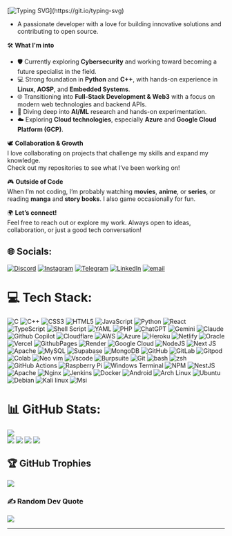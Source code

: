 [![Typing SVG](https://readme-typing-svg.demolab.com?font=Hack+Nerd+Font&weight=900&size=30&pause=1000&color=A277FF&center=true&vCenter=true&width=435&lines=Yo+Sup+Nabil+here!)](https://git.io/typing-svg)

-   A passionate developer with a love for building innovative solutions and contributing to open source.

🛠️ **What I'm into**  
- 🛡️ Currently exploring **Cybersecurity** and working toward becoming a future specialist in the field.  
- 💻 Strong foundation in **Python** and **C++**, with hands-on experience in **Linux**, **AOSP**, and **Embedded Systems**.  
- 🌐 Transitioning into **Full-Stack Development & Web3** with a focus on modern web technologies and backend APIs.  
- 🤖 Diving deep into **AI/ML** research and hands-on experimentation.  
- ☁️ Exploring **Cloud technologies**, especially **Azure** and **Google Cloud Platform (GCP)**.

🕊️ **Collaboration & Growth**  
I love collaborating on projects that challenge my skills and expand my knowledge.  
Check out my repositories to see what I’ve been working on!

🎮 **Outside of Code**  
When I’m not coding, I’m probably watching **movies**, **anime**, or **series**, or reading **manga** and **story books**. I also game occasionally for fun.

🌍 **Let’s connect!**  
Feel free to reach out or explore my work. Always open to ideas, collaboration, or just a good tech conversation!



## 🌐 Socials:
[![Discord](https://img.shields.io/badge/Discord-%237289DA.svg?logo=discord&logoColor=white)](https://discord.gg/n4bi10p) [![Instagram](https://img.shields.io/badge/Instagram-%23E4405F.svg?logo=Instagram&logoColor=white)](https://instagram.com/n4bi10p) [![Telegram](https://img.shields.io/badge/Telegram-2CA5E0?style=flat-squeare&logo=telegram&logoColor=white)](https://telegram.me/N4bi10p) [![LinkedIn](https://img.shields.io/badge/LinkedIn-%230077B5.svg?logo=linkedin&logoColor=white)](https://linkedin.com/in/n4bi10p) [![email](https://img.shields.io/badge/Email-D14836?logo=gmail&logoColor=white)](mailto:n4bi10p@gmail.com)

# 💻 Tech Stack:
![C](https://img.shields.io/badge/c-%2300599C.svg?style=for-the-badge&logo=c&logoColor=white) ![C++](https://img.shields.io/badge/c++-%2300599C.svg?style=for-the-badge&logo=c%2B%2B&logoColor=white) ![CSS3](https://img.shields.io/badge/css3-%231572B6.svg?style=for-the-badge&logo=css3&logoColor=white) ![HTML5](https://img.shields.io/badge/html5-%23E34F26.svg?style=for-the-badge&logo=html5&logoColor=white) ![JavaScript](https://img.shields.io/badge/javascript-%23323330.svg?style=for-the-badge&logo=javascript&logoColor=%23F7DF1E) ![Python](https://img.shields.io/badge/python-3670A0?style=for-the-badge&logo=python&logoColor=ffdd54) ![React](https://img.shields.io/badge/React-20232A?style=for-the-badge&logo=react&logoColor=61DAFB) ![TypeScript](https://img.shields.io/badge/typescript-%23007ACC.svg?style=for-the-badge&logo=typescript&logoColor=white) ![Shell Script](https://img.shields.io/badge/shell_script-%23121011.svg?style=for-the-badge&logo=gnu-bash&logoColor=white) ![YAML](https://img.shields.io/badge/yaml-%23ffffff.svg?style=for-the-badge&logo=yaml&logoColor=151515) ![PHP](https://img.shields.io/badge/php-%23777BB4.svg?style=for-the-badge&logo=php&logoColor=white) ![ChatGPT](https://img.shields.io/badge/ChatGPT-74aa9c?style=for-the-badge&logo=openai&logoColor=white) ![Gemini](https://img.shields.io/badge/Google%20Gemini-8E75B2?style=for-the-badge&logo=googlegemini&logoColor=white) ![Claude](https://img.shields.io/badge/Claude-D97757?style=for-the-badge&logo=claude&logoColor=white) ![Github Copilot](https://img.shields.io/badge/github%20copilot-000000?style=for-the-badge&logo=githubcopilot&logoColor=white) ![Cloudflare](https://img.shields.io/badge/Cloudflare-F38020?style=for-the-badge&logo=Cloudflare&logoColor=white) ![AWS](https://img.shields.io/badge/AWS-%23FF9900.svg?style=for-the-badge&logo=amazon-aws&logoColor=white) ![Azure](https://img.shields.io/badge/azure-%230072C6.svg?style=for-the-badge&logo=microsoftazure&logoColor=white) ![Heroku](https://img.shields.io/badge/heroku-%23430098.svg?style=for-the-badge&logo=heroku&logoColor=white) ![Netlify](https://img.shields.io/badge/netlify-%23000000.svg?style=for-the-badge&logo=netlify&logoColor=#00C7B7) ![Oracle](https://img.shields.io/badge/Oracle-F80000?style=for-the-badge&logo=oracle&logoColor=white) ![Vercel](https://img.shields.io/badge/vercel-%23000000.svg?style=for-the-badge&logo=vercel&logoColor=white) ![GithubPages](https://img.shields.io/badge/github%20pages-121013?style=for-the-badge&logo=github&logoColor=white) ![Render](https://img.shields.io/badge/Render-%46E3B7.svg?style=for-the-badge&logo=render&logoColor=white) ![Google Cloud](https://img.shields.io/badge/GoogleCloud-%234285F4.svg?style=for-the-badge&logo=google-cloud&logoColor=white) ![NodeJS](https://img.shields.io/badge/node.js-6DA55F?style=for-the-badge&logo=node.js&logoColor=white) ![Next JS](https://img.shields.io/badge/Next-black?style=for-the-badge&logo=next.js&logoColor=white) ![Apache](https://img.shields.io/badge/apache-%23D42029.svg?style=for-the-badge&logo=apache&logoColor=white) ![MySQL](https://img.shields.io/badge/mysql-4479A1.svg?style=for-the-badge&logo=mysql&logoColor=white) ![Supabase](https://img.shields.io/badge/Supabase-181818?style=for-the-badge&logo=supabase&logoColor=white) ![MongoDB](https://img.shields.io/badge/MongoDB-%234ea94b.svg?style=for-the-badge&logo=mongodb&logoColor=white) ![GitHub](https://img.shields.io/badge/github-%23121011.svg?style=for-the-badge&logo=github&logoColor=white) ![GitLab](https://img.shields.io/badge/gitlab-%23181717.svg?style=for-the-badge&logo=gitlab&logoColor=white) ![Gitpod](https://img.shields.io/badge/gitpod-f06611.svg?style=for-the-badge&logo=gitpod&logoColor=white) ![Colab](https://img.shields.io/badge/Colab-F9AB00?style=for-the-badge&logo=googlecolab&color=525252) ![Neo vim](https://img.shields.io/badge/NeoVim-%2357A143.svg?&style=for-the-badge&logo=neovim&logoColor=white) ![Vscode](https://img.shields.io/badge/Visual_Studio_Code-0078D4?style=for-the-badge&logo=visual%20studio%20code&logoColor=white) ![Burpsuite](https://img.shields.io/badge/burpsuite-FF6633?style=for-the-badge&logo=burpsuite&logoColor=white) ![Git](https://img.shields.io/badge/GIT-E44C30?style=for-the-badge&logo=git&logoColor=white) ![bash](https://img.shields.io/badge/GNU%20Bash-4EAA25?style=for-the-badge&logo=GNU%20Bash&logoColor=white) ![zsh](https://img.shields.io/badge/Zsh-F15A24?style=for-the-badge&logo=Zsh&logoColor=white) ![GitHub Actions](https://img.shields.io/badge/github%20actions-%232671E5.svg?style=for-the-badge&logo=githubactions&logoColor=white) ![Raspberry Pi](https://img.shields.io/badge/-RaspberryPi-C51A4A?style=for-the-badge&logo=Raspberry-Pi) ![Windows Terminal](https://img.shields.io/badge/Windows%20Terminal-%234D4D4D.svg?style=for-the-badge&logo=windows-terminal&logoColor=white) ![NPM](https://img.shields.io/badge/NPM-%23CB3837.svg?style=for-the-badge&logo=npm&logoColor=white) ![NestJS](https://img.shields.io/badge/nestjs-%23E0234E.svg?style=for-the-badge&logo=nestjs&logoColor=white) ![Apache](https://img.shields.io/badge/apache-%23D42029.svg?style=for-the-badge&logo=apache&logoColor=white) ![Nginx](https://img.shields.io/badge/nginx-%23009639.svg?style=for-the-badge&logo=nginx&logoColor=white) ![Jenkins](https://img.shields.io/badge/jenkins-%232C5263.svg?style=for-the-badge&logo=jenkins&logoColor=white) ![Docker](https://img.shields.io/badge/docker-%230db7ed.svg?style=for-the-badge&logo=docker&logoColor=white) ![Android](https://img.shields.io/badge/Android-3DDC84?style=for-the-badge&logo=android&logoColor=white) ![Arch Linux](https://img.shields.io/badge/Arch_Linux-1793D1?style=for-the-badge&logo=arch-linux&logoColor=white) ![Ubuntu](https://img.shields.io/badge/Ubuntu-E95420?style=for-the-badge&logo=Ubuntu&logoColor=white) ![Debian](https://img.shields.io/badge/Debian-A81D33?style=for-the-badge&logo=debian&logoColor=white) ![Kali linux](https://img.shields.io/badge/Kali_Linux-557C94?style=for-the-badge&logo=kali-linux&logoColor=white) ![Msi](https://img.shields.io/badge/MSI%20laptop-FF0000?style=for-the-badge&logo=msi&logoColor=white)

# 📊 GitHub Stats:
![](http://github-profile-summary-cards.vercel.app/api/cards/profile-details?username=n4bi10p&theme=aura)<br/>
![](http://github-profile-summary-cards.vercel.app/api/cards/repos-per-language?username=n4bi10p&theme=aura)
![](http://github-profile-summary-cards.vercel.app/api/cards/most-commit-language?username=n4bi10p&theme=aura)
![](http://github-profile-summary-cards.vercel.app/api/cards/stats?username=n4bi10p&theme=aura)
![](http://github-profile-summary-cards.vercel.app/api/cards/productive-time?username=n4bi10p&theme=aura&utcOffset=8)

## 🏆 GitHub Trophies
![](https://github-profile-trophy.vercel.app/?username=n4bi10p&theme=radical&no-frame=true&no-bg=false&margin-w=4)

### ✍️ Random Dev Quote
![](https://quotes-github-readme.vercel.app/api?type=horizontal&theme=radical)

---
